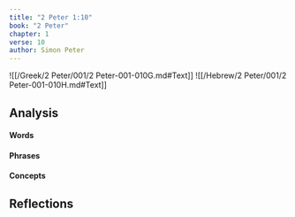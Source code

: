 ```yaml
---
title: "2 Peter 1:10"
book: "2 Peter"
chapter: 1
verse: 10
author: Simon Peter
---
```

![[/Greek/2 Peter/001/2 Peter-001-010G.md#Text]]
![[/Hebrew/2 Peter/001/2 Peter-001-010H.md#Text]]

## Analysis

#### Words

#### Phrases

#### Concepts

## Reflections
